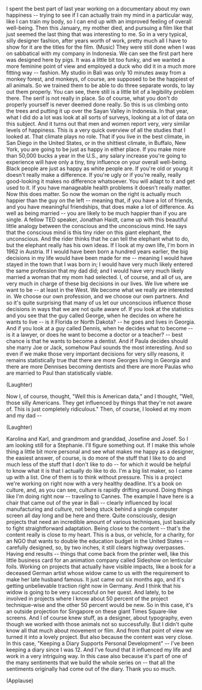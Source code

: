 
I spent the best part of last year
working on a documentary
about my own happiness --
trying to see
if I can actually train my mind
in a particular way,
like I can train my body,
so I can end up with an improved feeling
of overall well-being.
Then this January,
my mother died,
and pursuing a film like that
just seemed the last thing that was interesting to me.
So in a very typical, silly designer fashion,
after years worth of work,
pretty much all I have to show for it are the titles for the film.
(Music)
They were still done
when I was on sabbatical with my company in Indonesia.
We can see the first part here was designed here by pigs.
It was a little bit too funky,
and we wanted a more feminine point of view
and employed a duck
who did it in a much more fitting way --
fashion.
My studio in Bali
was only 10 minutes away from a monkey forest,
and monkeys, of course,
are supposed to be the happiest of all animals.
So we trained them to be able to do three separate words,
to lay out them properly.
You can see,
there still is a little bit of a legibility problem there.
The serif is not really in place.
So of course, what you don&#39;t do properly yourself
is never deemed done really.
So this is us climbing onto the trees
and putting it up over the Sayan Valley
in Indonesia.
In that year, what I did do a lot
was look at all sorts of surveys,
looking at a lot of data on this subject.
And it turns out
that men and women
report very, very similar levels of happiness.
This is a very quick overview
of all the studies that I looked at.
That climate plays no role.
That if you live in the best climate,
in San Diego in the United States,
or in the shittiest climate, in Buffalo, New York,
you are going to be just as happy
in either place.
If you make more than 50,000 bucks a year in the U.S.,
any salary increase you&#39;re going to experience
will have only a tiny, tiny influence
on your overall well-being.
Black people are just as happy as white people are.
If you&#39;re old or young
it doesn&#39;t really make a difference.
If you&#39;re ugly or if you&#39;re really, really good-looking
it makes no difference whatsoever.
You will adapt to it and get used to it.
If you have manageable health problems
it doesn&#39;t really matter.
Now this does matter.
So now the woman on the right
is actually much happier than the guy on the left --
meaning that, if you have a lot of friends,
and you have meaningful friendships,
that does make a lot of difference.
As well as being married -- you are likely to be much happier
than if you are single.
A fellow TED speaker, Jonathan Haidt,
came up with this beautiful little analogy
between the conscious and the unconscious mind.
He says that the conscious mind is this tiny rider
on this giant elephant, the unconscious.
And the rider thinks
that he can tell the elephant what to do,
but the elephant really has his own ideas.
If I look at my own life,
I&#39;m born in 1962 in Austria.
If I would have been born a hundred years earlier,
the big decisions in my life would have been made for me --
meaning I would have stayed in the town that I was born in;
I would have very much likely
entered the same profession that my dad did;
and I would have very much likely married a woman
that my mom had selected.
I, of course, and all of us,
are very much in charge
of these big decisions in our lives.
We live where we want to be --
at least in the West.
We become what we really are interested in.
We choose our own profession,
and we choose our own partners.
And so it&#39;s quite surprising
that many of us
let our unconscious influence those decisions
in ways that we are not quite aware of.
If you look at the statistics
and you see that the guy called George,
when he decides on where he wants to live --
is it Florida or North Dakota? --
he goes and lives in Georgia.
And if you look at a guy called Dennis,
when he decides what to become --
is it a lawyer, or does he want to become a doctor
or a teacher? --
best chance is that he wants to become a dentist.
And if Paula decides
should she marry Joe or Jack,
somehow Paul sounds the most interesting.
And so even if we make
those very important decisions
for very silly reasons,
it remains statistically true
that there are more Georges living in Georgia
and there are more Dennises becoming dentists
and there are more Paulas who are married to Paul
than statistically viable.

(Laughter)

Now I, of course, thought,
&quot;Well this is American data,&quot;
and I thought, &quot;Well, those silly Americans.
They get influenced by things
that they&#39;re not aware of.
This is just completely ridiculous.&quot;
Then, of course, I looked at my mom and my dad --

(Laughter)

Karolina and Karl,
and grandmom and granddad,
Josefine and Josef.
So I am looking still for a Stephanie.
I&#39;ll figure something out.
If I make this whole thing a little bit more personal
and see what makes me happy as a designer,
the easiest answer, of course,
is do more of the stuff that I like to do
and much less of the stuff that I don&#39;t like to do --
for which it would be helpful
to know what it is that I actually do like to do.
I&#39;m a big list maker,
so I came up with a list.
One of them is to think without pressure.
This is a project we&#39;re working on right now
with a very healthy deadline.
It&#39;s a book on culture,
and, as you can see,
culture is rapidly drifting around.
Doing things like I&#39;m doing right now --
traveling to Cannes.
The example I have here
is a chair that came out of the year in Bali --
clearly influenced by local manufacturing and culture,
not being stuck behind
a single computer screen all day long
and be here and there.
Quite consciously, design projects
that need an incredible amount of various techniques,
just basically to fight
straightforward adaptation.
Being close to the content --
that&#39;s the content really is close to my heart.
This is a bus, or vehicle,
for a charity, for an NGO
that wants to double the education budget in the United States --
carefully designed,
so, by two inches, it still clears highway overpasses.
Having end results -- things that come back from the printer well,
like this little business card for an animation company
called Sideshow
on lenticular foils.
Working on projects
that actually have visible impacts,
like a book for a deceased German artist
whose widow came to us
with the requirement to make her late husband famous.
It just came out six months ago,
and it&#39;s getting unbelievable traction right now in Germany.
And I think that his widow
is going to be very successful on her quest.
And lately, to be involved in projects
where I know about 50 percent of the project
technique-wise
and the other 50 percent would be new.
So in this case,
it&#39;s an outside projection for Singapore
on these giant Times Square-like screens.
And I of course knew stuff, as a designer,
about typography,
even though we worked with those animals not so successfully.
But I didn&#39;t quite know
all that much about movement or film.
And from that point of view we turned it into a lovely project.
But also because the content was very close.
In this case, &quot;Keeping a Diary
Supports Personal Development&quot; --
I&#39;ve been keeping a diary since I was 12.
And I&#39;ve found that it influenced my life and work
in a very intriguing way.
In this case also because
it&#39;s part of one of the many sentiments
that we build the whole series on --
that all the sentiments originally had come out of the diary.
Thank you so much.

(Applause)

